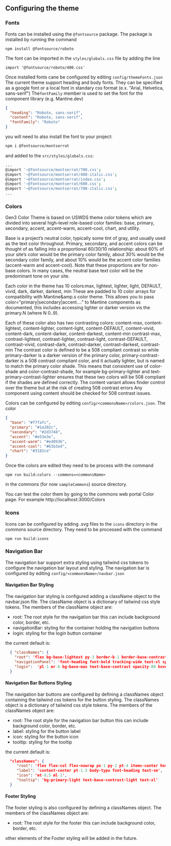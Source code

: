 ## Configuring the theme

### Fonts

Fonts can be installed using the ```@fontsource``` package. The package is installed by running the command
```
npm install @fontsource/roboto
```
The font can be imported in the ```styles/globals.css``` file by adding the line
```
import '@fontsource/roboto/400.css'
```

Once installed fonts cane be configured by editing ```config/themeFonts.json```
The current theme support heading and body fonts. They can be specified as a google font or a local font in standary css format (e.x. "Arial, Helvetica, sans-serif")
The```fontFamily``` member is used to set the font for the component library (e.g. Mantine.dev)

```json
{
  "heading": "Roboto, sans-serif",
  "content": "Roboto, sans-serif",
  "fontFamily": "Roboto"
}
```

you will need to also install the font to your project:
```bash
npm i @fontsource/montserrat
```
and added to the ```src/styles/globals.css```:
```bash
...
@import '~@fontsource/montserrat/700.css';
@import '~@fontsource/montserrat/400-italic.css';
@import '~@fontsource/montserrat/index.css';
@import '~@fontsource/montserrat/600.css';
@import '~@fontsource/montserrat/700-italic.css';
...
```

### Colors

Gen3 Color Theme is based on USWDS theme color tokens which are divided into several high-level role-based color families: base, primary, secondary, accent, accent-warm, accent-cool, chart, and utility.

Base is a project’s neutral color, typically some tint of gray, and usually used as the text color throughout.
Primary, secondary, and accent colors can be thought of as falling into a proportional 60/30/10 relationship: about 60% of your site’s color would be the primary color family, about 30% would be the secondary color family, and about 10% would be the accent color families (accent-warm and accent-cool). Note that these proportions are for non-base colors. In many cases, the neutral base text color will be the predominant tone on your site.

Each color in the theme has 10 colors:max, lightest, lighter, light, DEFAULT, vivid, dark, darker, darkest, min These are padded to 10 color arrays for compatibility with Mantine&amp.s color theme. This allows you to pass color="primary|secondary|accent...." to Mantine components as documented, this includes accessing lighter or darker version vis the primary.N (where N 0..9).

Each of these color also has two contrasting colors:
content-max, content-lightest, content-lighter, content-light, content-DEFAULT, content-vivid, content-dark, content-darker, content-darkest, content-min
contrast-max, contrast-lightest, contrast-lighter, contrast-light, contrast-DEFAULT, contrast-vivid, contrast-dark, contrast-darker, contrast-darkest, contrast-min
The contrast color is defined to be a 508 compliant contrast so while primary-darker is a darker version of the primary color, primary-contrast-darker is a 508 contrast compliant color, and it actually lighter, but is named to match the primary color shade. This means that consistent use of color-shade and color-contrast-shade, for example bg-primary-lighter and text-primary-contrast-lighter ensures that these two colors will be 508 compliant if the shades are defined correctly. The content variant allows finder control over the theme but at the risk of creating 508 contrast errors Any component using content should be checked for 508 contrast issues.


Colors can be configured by editing ```config/<commonsName>/colors.json```. The color

```json
{
  "base": "#f7fafc",
  "primary": "#1a202c",
  "secondary": "#2d3748",
  "accent": "#e53e3e",
  "accent-warm": "#ed8936",
  "accent-cool": "#63b3ed",
  "chart": "#3182ce"
}
```

Once the colors are edited they need to be process with the command
```
npm run build:colors --commons=<commonsName>
```
in the commons (for now ```sampleCommons```) source directory.

You can test the color them by going to the commons web portal Color page.
For example http://localhost:3000/Colors


### Icons

Icons can be configured by adding .svg files to the ```icons``` directory in the commons source directory.
They need to be processed with the command
```
npm run build:icons
```

### Navigation Bar

The navigation bar support extra styling using tailwind css tokens to
configure the navigation bar layout and styling. The navigation bar
is configured by editing ```config/<commonsName>/navbar.json```

#### Navigation Bar Styling

The navigation bar styling is configured adding a className object to the
navbar.json file. The className object is a dictionary of tailwind css
style tokens. The members of the className object are:

* root: The root style for the navigation bar this can include background color, border, etc.
* navigationBar: styling for the container holding the navigation buttons
* login: styling for the login button container


the current default is:

```json
  { "classNames": {
    "root": 'flex bg-base-lightest py-3 border-b-1 border-base-contrast',
    "navigationPanel": 'font-heading font-bold tracking-wide text-xl space-x-4',
    "login":  'pl-1 mr-6 bg-base-max text-base-contrast opacity-80 hover:opacity-100',
  }
```
#### Navigation Bar Buttons Styling

The navigation bar buttons are configured by defining a classNames object
containing the tailwind css tokens for the button styling. The classNames
object is a dictionary of tailwind css style tokens. The members of the
classNames object are:

* root: The root style for the navigation bar button this can include background color, border, etc.
* label: styling for the button label
* icon: styling for the button icon
* tooltip: styling for the tooltip

the current default is:

```json
  "classNames": {
     "root": 'flex flex-col flex-nowrap px-1 py-2 pt-4 items-center hover:text-accent opacity-80 hover:opacity-100',
     "label": 'content-center pt-1.5 body-typo font-heading text-sm',
     "icon": 'mt-0.5 ml-1',
     "tooltip": 'bg-primary-light text-base-contrast-light text-xl'
  }
```

#### Footer Styling

The footer styling is also configured by defining a classNames object. The members of the classNames object are:

* root: The root style for the footer this can include background color, border, etc.

other elements of the Footer styling will be added in the future.
